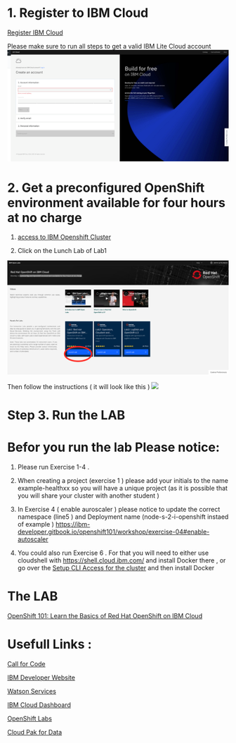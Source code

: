 
# 1. Register to IBM Cloud 

[Register IBM Cloud](http://ibm.biz/tlv-06-08-2020-openshift101)

Please make sure to run all steps to get a valid IBM Lite Cloud account 
![](README_IMAGES/Register.png)

# 2. Get a preconfigured OpenShift environment available for four hours at no charge
1. [access to IBM Openshift  Cluster]( https://developer.ibm.com/openlabs/openshift)

2. Click on the Lunch Lab of Lab1   

![](README_IMAGES/oc.png)

Then follow the instructions ( it will look like this ) 
![](README_images/connectToYouCluster.png)

# Step 3. Run the LAB 
# Befor you run the lab Please notice: 
1. Please run Exercise 1-4 .
2. When creating a project (exercise 1 ) please add your initials to the name example-healthxx  so you will have a unique project (as  it is possible that you will share your cluster with another student ) 

3. In Exercise 4 ( enable auroscaler ) please notice to update the correct namespace (line5 ) and Deployment name (node-s-2-i-openshift instaed of example  )  https://ibm-developer.gitbook.io/openshift101/workshop/exercise-04#enable-autoscaler 

4. You could also run Exercise 6 . For that you will need to either use cloudshell with https://shell.cloud.ibm.com/ and install Docker there , or go over the [Setup CLI Access for the cluster](https://ibm-developer.gitbook.io/openshift101/getting-started/setup_cli) and then install Docker 
# The LAB 
[OpenShift 101: Learn the Basics of Red Hat OpenShift on IBM Cloud](https://ibm-developer.gitbook.io/openshift101/)

# Usefull Links :

[Call for Code](https://developer.ibm.com/callforcode/)

[IBM Developer Website](https://developer.ibm.com/)

[Watson Services](https://cloud.ibm.com/catalog?category=ai)

[IBM Cloud Dashboard](https://cloud.ibm.com/)

[OpenShift Labs](https://github.com/openshift-labs/starter-guides)

[Cloud Pak for Data](https://www.ibm.com/products/cloud-pak-for-data )
